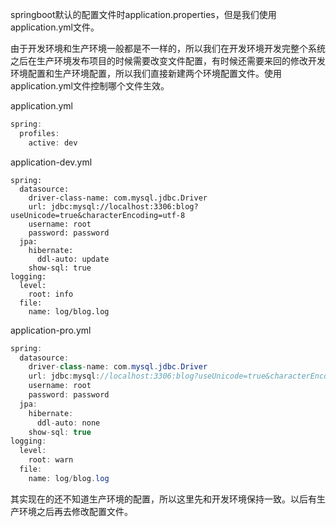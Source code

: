 springboot默认的配置文件时application.properties，但是我们使用application.yml文件。

由于开发环境和生产环境一般都是不一样的，所以我们在开发环境开发完整个系统之后在生产环境发布项目的时候需要改变文件配置，有时候还需要来回的修改开发环境配置和生产环境配置，所以我们直接新建两个环境配置文件。使用application.yml文件控制哪个文件生效。

application.yml

```java
spring:
  profiles:
    active: dev
```

application-dev.yml

```
spring:
  datasource:
    driver-class-name: com.mysql.jdbc.Driver
    url: jdbc:mysql://localhost:3306:blog?useUnicode=true&characterEncoding=utf-8
    username: root
    password: password
  jpa:
    hibernate:
      ddl-auto: update
    show-sql: true
logging:
  level:
    root: info
  file:
    name: log/blog.log
```

application-pro.yml

```java
spring:
  datasource:
    driver-class-name: com.mysql.jdbc.Driver
    url: jdbc:mysql://localhost:3306:blog?useUnicode=true&characterEncoding=utf-8
    username: root
    password: password
  jpa:
    hibernate:
      ddl-auto: none
    show-sql: true
logging:
  level:
    root: warn
  file:
    name: log/blog.log

```

其实现在的还不知道生产环境的配置，所以这里先和开发环境保持一致。以后有生产环境之后再去修改配置文件。